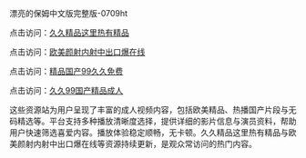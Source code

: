 漂亮的保姆中文版完整版-0709ht

点击访问：<a href="https://heiliaozj3tjd.pages.dev">久久精品这里热有精品</a>

点击访问：<a href="https://heiliaoe8ajia.pages.dev">欧美颜射内射中出口爆在线</a>

点击访问：<a href="https://heiliaoxqkkct.pages.dev">精品国产99久久免费</a>

点击访问：<a href="https://heiliaoxwd5i8.pages.dev">久久99国产精品成人</a>

这些资源站为用户呈现了丰富的成人视频内容，包括欧美精品、热播国产片段与无码精选等。平台支持多种播放清晰度选择，提供详细的影片信息与演员资料，帮助用户快速筛选喜爱内容。播放体验稳定顺畅，无卡顿。久久精品这里热有精品与欧美颜射内射中出口爆在线等资源持续更新，是观众常访问的热门内容。

<span style="display:none;">[Canonical link](https://github.com/met20250709/met13 ）</span>
